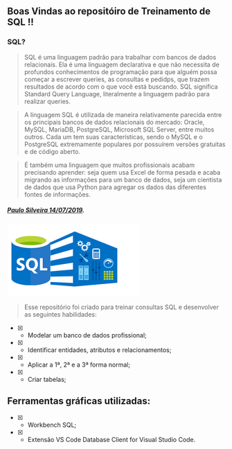 ## Boas Vindas ao repositóiro de Treinamento de SQL !!
### SQL?
>SQL é uma linguagem padrão para trabalhar com bancos de dados relacionais. Ela é uma linguagem declarativa e que não 
>necessita de profundos conhecimentos de programação para que alguém possa começar a escrever queries, as consultas e 
>pedidps, que trazem resultados de acordo com o que você está buscando. SQL significa Standard Query Language, 
>literalmente a linguagem padrão para realizar queries.

>A linguagem SQL é utilizada de maneira relativamente parecida entre os principais bancos de dados relacionais do 
>mercado: Oracle, MySQL, MariaDB, PostgreSQL, Microsoft SQL Server, entre muitos outros. Cada um tem suas 
>características, sendo o MySQL e o PostgreSQL extremamente populares por possuírem versões gratuitas e de código aberto.

>É também uma linguagem que muitos profissionais acabam precisando aprender: seja quem usa Excel de forma pesada e acaba 
>migrando as informações para um banco de dados, seja um cientista de dados que usa Python para agregar os dados das 
>diferentes fontes de informações.

##### [Paulo Silveira 14/07/2019]('https://www.alura.com.br/artigos/o-que-e-sql?gclid=Cj0KCQjwuMuRBhCJARIsAHXdnqOHpfkc8_ER4MMjlYgbleKPbx6f3gBN3qjxzIkZ1e3sOdX05X_1JsQaAqtuEALw_wcB').

![image info](./sql.png)

> Esse repositório foi criado para treinar consultas SQL 
> e desenvolver as seguintes habilidades:

- [x] - Modelar um banco de dados profissional;
- [x] - Identificar entidades, atributos e relacionamentos;
- [x] - Aplicar a 1ª, 2ª e a 3ª forma normal;
- [x] - Criar tabelas;

## Ferramentas gráficas utilizadas:

- [x] - Workbench SQL;
- [x] - Extensão VS Code Database Client for Visual Studio Code.


